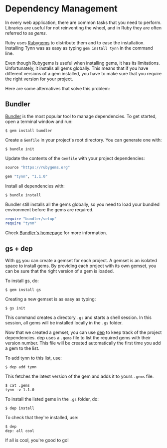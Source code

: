 # Dependency Management

In every web application, there are common tasks that you need to perform.
Libraries are useful for not reinventing the wheel, and in Ruby they are
often referred to as *gems*.

Ruby uses [Rubygems](https://rubygems.org/) to distribute them and to
ease the installation. Installing Tynn was as easy as typing
`gem install tynn` in the command line.

Even though Rubygems is useful when installing gems, it has its
limitations. Unfortunately, it installs all gems globally. This means
that if you have different versions of a gem installed, you have to
make sure that you require the right version for your project.

Here are some alternatives that solve this problem:

## Bundler

[Bundler][bundler] is the most popular tool to manage dependencies. To get
started, open a terminal window and run:

```no-highlight
$ gem install bundler
```

Create a `Gemfile` in your project's root directory. You can generate
one with:

```no-highlight
$ bundle init
```

Update the contents of the `Gemfile` with your project dependencies:

```ruby
source "https://rubygems.org"

gem "tynn", "1.1.0"
```

Install all dependencies with:

```no-highlight
$ bundle install
```

Bundler still installs all the gems globally, so you need to load
your bundled environment before the gems are required.

```ruby
require "bundler/setup"
require "tynn"
```

Check [Bundler's homepage][bundler] for more information.

## gs + dep

With [gs][gs] you can create a gemset for each project. A gemset is an
isolated space to install gems. By providing each project with its own
gemset, you can be sure that the right version of a gem is loaded.

To install gs, do:

```no-highlight
$ gem install gs
```

Creating a new gemset is as easy as typing:

```no-highlight
$ gs init
```

This command creates a directory `.gs` and starts a shell session. In this
session, all gems will be installed locally in the `.gs` folder.

Now that we created a gemset, you can use [dep][dep] to keep track of the
project dependencies. dep uses a `.gems` file to list the required gems with
their version number. This file will be created automatically the first time
you add a gem to the list.

To add tynn to this list, use:

```no-highlight
$ dep add tynn
```

This fetches the latest version of the gem and adds it to yours `.gems` file.

```no-highlight
$ cat .gems
tynn -v 1.1.0
```

To install the listed gems in the `.gs` folder, do:

```no-highlight
$ dep install
```

To check that they're installed, use:

```no-highlight
$ dep
dep: all cool
```

If all is cool, you're good to go!

[bundler]: http://bundler.io/
[dep]: https://github.com/cyx/dep
[gs]: https://github.com/soveran/gs
